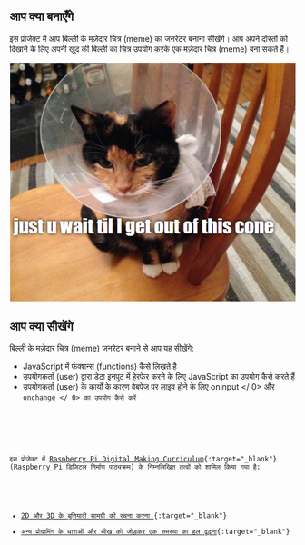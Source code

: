 ## आप क्या बनाएँगे

इस प्रोजेक्ट में आप बिल्ली के मज़ेदार चित्र (meme) का जनरेटर बनाना सीखेंगे। आप अपने दोस्तों को दिखाने के लिए अपनी खुद की बिल्ली का चित्र उपयोग करके एक मज़ेदार चित्र (meme) बना सकते हैं।

![उदहारण के तौर पर एक मज़ेदार चित्र (meme)](images/example-meme.png)

## आप क्या सीखेंगे

बिल्ली के मज़ेदार चित्र (meme) जनरेटर बनाने से आप यह सीखेंगे:

- JavaScript में फंक्शन्स (functions) कैसे लिखते है
- उपयोगकर्ता (user) द्वारा डेटा इनपुट में हेरफेर करने के लिए JavaScript का उपयोग कैसे करते हैं
- उपयोगकर्ता (user) के कार्यों के कारण वेबपेज पर लाइव होने के लिए  oninput </ 0> और <code> onchange </ 0> का उपयोग कैसे करें</li>
</ul>

<p spaces-before="0">इस प्रोजेक्ट में <a href="https://www.raspberrypi.org/curriculum/">Raspberry Pi Digital Making Curriculum</a>{:target="_blank"} (Raspberry Pi डिजिटल निर्माण पाठ्यक्रम) के निम्नलिखित तत्वों को शामिल किया गया है:</p>

<ul>
<li><a href="https://www.raspberrypi.org/curriculum/design/creator">2D और 3D के बुनियादी सामग्री की रचना करना </a>{:target="_blank"}</li>
<li><a href="https://www.raspberrypi.org/curriculum/programming/builder">अन्य प्रोग्रामिंग के धाराओं और सीख को जोड़कर एक समस्या का हल ढूढ़ना</a>{:target="_blank"}</li>
</ul>

